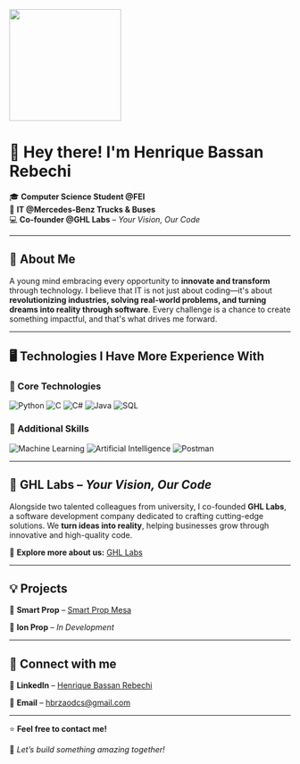 <img src="URL_DA_IMAG" width="200">

# 🚀 Hey there! I'm Henrique Bassan Rebechi 

🎓 **Computer Science Student @FEI**  
💼 **IT @Mercedes-Benz Trucks & Buses**  
💻 **Co-founder @GHL Labs** – *Your Vision, Our Code*  

---

## 📢 About Me  
A young mind embracing every opportunity to **innovate and transform** through technology. I believe that IT is not just about coding—it's about **revolutionizing industries, solving real-world problems, and turning dreams into reality through software**. Every challenge is a chance to create something impactful, and that's what drives me forward.  

---

## 🖥️ Technologies I Have More Experience With

### 🔹 Core Technologies
![Python](https://img.shields.io/badge/-Python-3776AB?style=for-the-badge&logo=python&logoColor=white)
![C](https://img.shields.io/badge/-C-A8B9CC?style=for-the-badge&logo=c&logoColor=white)
![C#](https://img.shields.io/badge/-C%23-239120?style=for-the-badge&logo=c-sharp&logoColor=white)
![Java](https://img.shields.io/badge/-Java-007396?style=for-the-badge&logo=java&logoColor=white)
![SQL](https://img.shields.io/badge/-SQL-003B57?style=for-the-badge&logo=postgresql&logoColor=white)

### 🔸 Additional Skills
![Machine Learning](https://img.shields.io/badge/-Machine%20Learning-F7931E?style=for-the-badge&logo=keras&logoColor=white)
![Artificial Intelligence](https://img.shields.io/badge/-AI-4B0082?style=for-the-badge&logo=openai&logoColor=white)
![Postman](https://img.shields.io/badge/-Postman-FF6C37?style=for-the-badge&logo=postman&logoColor=white)


---

## 🚀 GHL Labs – *Your Vision, Our Code*  
Alongside two talented colleagues from university, I co-founded **GHL Labs**, a software development company dedicated to crafting cutting-edge solutions. We **turn ideas into reality**, helping businesses grow through innovative and high-quality code.  

🔗 **Explore more about us:** [GHL Labs](linkedin.com/company/ghl-labs)  

---

## 💡 Projects  

🔹 **Smart Prop** – [Smart Prop Mesa](https://www.mesasmartprop.com.br/) 

🔹 **Ion Prop** – *In Development*  

---

## 📲 Connect with me  
🔗 **LinkedIn** – [Henrique Bassan Rebechi](https://www.linkedin.com/in/henrique-bassan-rebechi-b0b2bb283/)

📧 **Email** – [hbrzaodcs@gmail.com](mailto:hbrzaodcs@gmail.com)  

---

⭐ **Feel free to contact me!**  

💬 *Let’s build something amazing together!*
